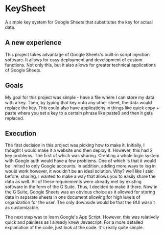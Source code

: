 # KeySheet
A simple key system for Google Sheets that substitutes the key for actual data.

## A new experience
This project takes advantage of Google Sheets's built-in script injection software. It allows for easy deployment and development of custom functions. Not only this, but it also allows for greater technical applications of Google Sheets.

## Goals
My goal for this project was simple - have a file where I can store my data with a key. Then, by typing that key onto any other sheet, the data would replace the key. This could also have applications in things like quick copy + paste where you set a key to a certain phrase like paste0 and then it gets replaced.

## Execution
The first decision in this project was picking how to make it. Initially, I thought I would make it a website and then deploy it. However, this had 2 key problems. The first of which was sharing. Creating a whole login system with Google auth would have a few problems. One of which is that it would be limited to only Google accounts. In addition, adding more ways to log in would work however, it wouldn't be an ideal solution. Why? well like I said before, sharing. I wanted to make a way that allows you to easily share the data as well. All of these requirements were already met by existing software in the form of the G Suite. Thus, I decided to make it there. Now in the G Suite, Google Sheets was an obvious choice as it allowed for storing data in separate sheets in one document allowing for high levels of organization for the user. The only downside would be that the GUI wasn't as customizable. 

The next step was to learn Google's App Script. However, this was relatively quick and painless as I already knew Javascript. For a more detailed explanation of the code, just look at the code. It's really quite simple.
